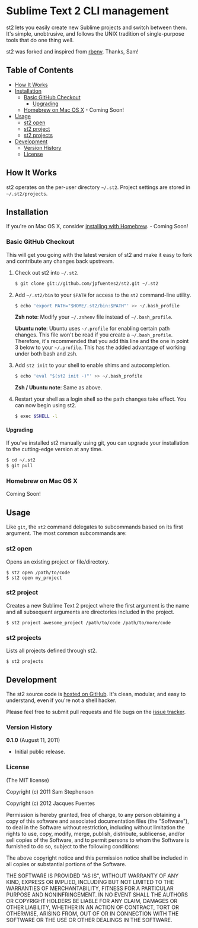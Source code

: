 # Sublime Text 2 CLI management

st2 lets you easily create new Sublime projects and switch between them. It's simple, unobtrusive, and follows the UNIX tradition of single-purpose tools that do one thing well.

st2 was forked and inspired from [rbenv][]. Thanks, Sam!

## Table of Contents

* [How It Works](#how-it-works)
* [Installation](#installation)
  * [Basic GitHub Checkout](#basic-github-checkout)
    * [Upgrading](#upgrading)
  * [Homebrew on Mac OS X](#homebrew-on-mac-os-x) - Coming Soon!
* [Usage](#usage)
  * [st2 open](#st2-open)
  * [st2 project](#st2-project)
  * [st2 projects](#st2-projects)
* [Development](#development)
  * [Version History](#version-history)
  * [License](#license)

## How It Works ##

st2 operates on the per-user directory `~/.st2`. Project settings are stored in `~/.st2/projects`.

## Installation ##

If you're on Mac OS X, consider
[installing with Homebrew](#homebrew-on-mac-os-x). - Coming Soon!

### Basic GitHub Checkout ###

This will get you going with the latest version of st2 and make it
easy to fork and contribute any changes back upstream.

1. Check out st2 into `~/.st2`.

    ~~~ sh
    $ git clone git://github.com/jpfuentes2/st2.git ~/.st2
    ~~~

2. Add `~/.st2/bin` to your `$PATH` for access to the `st2`
   command-line utility.

    ~~~ sh
    $ echo 'export PATH="$HOME/.st2/bin:$PATH"' >> ~/.bash_profile
    ~~~

    **Zsh note**: Modify your `~/.zshenv` file instead of `~/.bash_profile`.

    **Ubuntu note**: Ubuntu uses `~/.profile` for enabling certain path
    changes. This file won't be read if you create a `~/.bash_profile`.
    Therefore, it's recommended that you add this line and the one in
    point 3 below to your `~/.profile`. This has the added advantage
    of working under both bash and zsh.

3. Add `st2 init` to your shell to enable shims and autocompletion.

    ~~~ sh
    $ echo 'eval "$(st2 init -)"' >> ~/.bash_profile
    ~~~

    **Zsh / Ubuntu note**: Same as above.

4. Restart your shell as a login shell so the path changes take effect.
    You can now begin using st2.

    ~~~ sh
    $ exec $SHELL -l
    ~~~

#### Upgrading ####

If you've installed st2 manually using git, you can upgrade your
installation to the cutting-edge version at any time.

~~~ sh
$ cd ~/.st2
$ git pull
~~~

### Homebrew on Mac OS X ###

Coming Soon!

## Usage ##

Like `git`, the `st2` command delegates to subcommands based on its
first argument. The most common subcommands are:

### st2 open ###

Opens an existing project or file/directory.

    $ st2 open /path/to/code
    $ st2 open my_project

### st2 project ###

Creates a new Sublime Text 2 project where the first argument is the name and all subsequent arguments are directories included in the project.

    $ st2 project awesome_project /path/to/code /path/to/more/code

### st2 projects ###

Lists all projects defined through st2.

    $ st2 projects

## Development ##

The st2 source code is [hosted on
GitHub](https://github.com/jpfuentes2/st2). It's clean, modular,
and easy to understand, even if you're not a shell hacker.

Please feel free to submit pull requests and file bugs on the [issue
tracker](https://github.com/jpfuentes2/st2/issues).

### Version History ###

**0.1.0** (August 11, 2011)

* Initial public release.

### License ###

(The MIT license)

Copyright (c) 2011 Sam Stephenson

Copyright (c) 2012 Jacques Fuentes

Permission is hereby granted, free of charge, to any person obtaining
a copy of this software and associated documentation files (the
"Software"), to deal in the Software without restriction, including
without limitation the rights to use, copy, modify, merge, publish,
distribute, sublicense, and/or sell copies of the Software, and to
permit persons to whom the Software is furnished to do so, subject to
the following conditions:

The above copyright notice and this permission notice shall be
included in all copies or substantial portions of the Software.

THE SOFTWARE IS PROVIDED "AS IS", WITHOUT WARRANTY OF ANY KIND,
EXPRESS OR IMPLIED, INCLUDING BUT NOT LIMITED TO THE WARRANTIES OF
MERCHANTABILITY, FITNESS FOR A PARTICULAR PURPOSE AND
NONINFRINGEMENT. IN NO EVENT SHALL THE AUTHORS OR COPYRIGHT HOLDERS BE
LIABLE FOR ANY CLAIM, DAMAGES OR OTHER LIABILITY, WHETHER IN AN ACTION
OF CONTRACT, TORT OR OTHERWISE, ARISING FROM, OUT OF OR IN CONNECTION
WITH THE SOFTWARE OR THE USE OR OTHER DEALINGS IN THE SOFTWARE.

  [homebrew]: http://mxcl.github.com/homebrew/
  [rbenv]: https://github.com/sstephenson/rbenv
